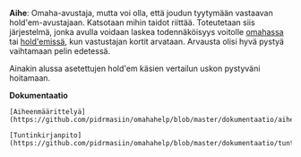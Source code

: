 **Aihe**: Omaha-avustaja, mutta voi olla, että joudun tyytymään vastaavan hold'em-avustajaan. Katsotaan mihin taidot riittää. Toteutetaan siis järjestelmä, jonka avulla voidaan laskea todennäköisyys voitolle
 [omahassa](https://fi.wikipedia.org/wiki/Omaha_hold_%E2%80%99em) tai [hold'emissä](https://fi.wikipedia.org/wiki/Texas_hold_%E2%80%99em), kun vastustajan kortit arvataan. Arvausta olisi hyvä pystyä vaihtamaan pelin edetessä.

Ainakin alussa asetettujen hold'em käsien vertailun uskon pystyväni hoitamaan. 

**Dokumentaatio**
```
[Aiheenmäärittelyä](https://github.com/pidrmasiin/omahahelp/blob/master/dokumentaatio/aiheenmaarittelya.md)

[Tuntinkirjanpito](https://github.com/pidrmasiin/omahahelp/blob/master/dokumentaatio/tuntikirjanpito.md)
```
